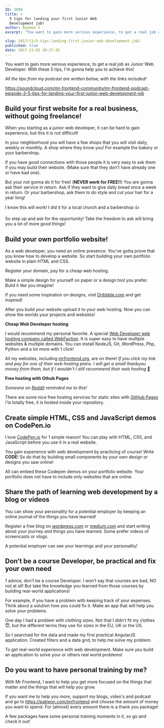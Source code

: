```yaml
---
ID: 1099
title: >
  5 tips for landing your first Junior Web
  Development job!
author: Raymon S
excerpt: "You want to gain more serious experience, to get a real job as Junior Web Developer. With these 5 tips, I'm gonna help you to achieve this!"

slug: 2017/11/5-tips-landing-first-junior-web-development-job/
published: true
date: 2017-11-03 10:27:35
---
```

You want to gain more serious experience, to get a real job as Junior Web Developer. With these 5 tips, I'm gonna help you to achieve this!

<em>All the tips from my podcast are written below, with the links included!</em>

https://soundcloud.com/mr-frontend-community/mr-frontend-podcast-episode-3-5-tips-for-landing-your-first-junior-web-development-job
<h2><b>Build your first website for a real business, without going freelance!</b></h2>
When you starting as a junior web developer, it can be hard to gain experience, but this it is not difficult!

In your neighborhood you will have a few shops that you will visit daily, weekly or monthly. A shop where they know you! For example the bakery or your barbershop.

If you have good connections with those people it is very easy to ask them if you may build their website. (Make sure that they don't have already one or have bad one).

But your not gonna do it for free! (<b>NEVER work for FREE!!</b>) You are gonna ask their service in return. Ask if they want to give daily bread once a week in return. Or your barbershop, ask them to do style and cut your hair for a year long!

I know this will work! I did it for a local church and a barbershop &#x1f44d;

So step up and ask for the opportunity! Take the freedom to ask will bring you a lot of more good things!
<h2><b>Build your own portfolio website!</b></h2>
As a web developer, you need an online presence. You've gotta prove that you know how to develop a website. So start building your own portfolio website in plain HTML and CSS.

Register your domain, pay for a cheap web hosting.

Make a simple design for yourself on paper or a design tool you prefer. Build it like you imagine!

If you need some inspiration on designs, visit <a href="http://dribbble.com/">Dribbble.com</a> and get inspired!

After you build your website upload it to your web hosting. Now you can show the worlds your projects and websites!

<b>Cheap Web Developer hosting</b>

I would recommend my personal favorite. A special <a href="https://www.webfaction.com/?aid=73781">Web Developer web hosting company called WebFaction</a>. It is super easy to have multiple websites &amp; multiple domains. You can install NodeJS, Git, WordPress, Php, Python and a lot more with 1 click!

All my websites, including <a href="https://mrfrontend.org/">mrfrontend.org</a>, are on there! <i>If you click my link and pay for one of their web hosting plans. I will get a small thankyou money from them, but if I wouldn't I still recommend their web hosting</i> &#x1f64f;

<strong>Free hosting with Gthub Pages</strong>

<em>Someone on <a href="https://www.reddit.com/r/webdev/comments/7ai8u8/5_tips_for_landing_your_first_junior_web/" target="_blank" rel="noopener">Reddit</a> reminded me to this!</em>

There are some nice free hosting services for static sites with <a href="https://pages.github.com/" target="_blank" rel="nofollow noopener">GitHub Pages</a> i'ts totally free, it is hosted inside your repository.
<h2><b>Create simple HTML, CSS and JavaScript demos on CodePen.io</b></h2>
I love <a href="http://codepen.io/">CodePen.io</a> for 1 simple reason! You can play with HTML, CSS, and JavaScript before you use it in a real website.

You gain experience with web development by practicing of course! Write <b>CODE</b>! So do that by building small components by your own design or designs you saw online!

All can embed these Codepen demos on your portfolio website. Your portfolio does not have to include only websites that are online.
<h2><b>Share the path of learning web development by a blog or videos</b></h2>
You can show your personality for a potential employer by keeping an online journal of the things you have learned!

Register a free blog on <a href="http://wordpress.com/">wordpress.com</a> or <a href="http://medium.com/">medium.com</a> and start writing about your journey and things you have learned. Some prefer videos of screencasts or vlogs.

A potential employer can see your learnings and your personality!
<h2><b>Don’t be a course Developer, be practical and fix your own need</b></h2>
1 advice, don’t be a course Developer. I won’t say that courses are bad, NO not at all! But take the knowledge you learned from those courses by building real-world applications!

For example, if you have a problem with keeping track of your expenses. Think about a solution how you could fix it. Make an app that will help you solve your problems.

One day I had a problem with clothing sizes. Not that I didn’t fit my clothes &#x1f607;, but the different terms they use for sizes in the EU, UK or the US.

So I searched for the data and made my first practical AngularJS application. Created filters and a data grid, to help me solve my problem.

To get real-world experience with web development. Make sure you build an application to solve your or others real world problems!
<h2><b>Do you want to have personal training by me?</b></h2>
With Mr Frontend, I want to help you get more focused on the things that matter and the things that will help you grow.

If you want me to help you more, support my blogs, video's and podcast and go to <a href="https://patreon.com/mrfrontend">https://patreon.com/mrfrontend</a> and choose the amount of money you want to spend. For (almost) every amount there is a thank you package!

A few packages have some personal training moments in it, so go and check it out!

&nbsp;